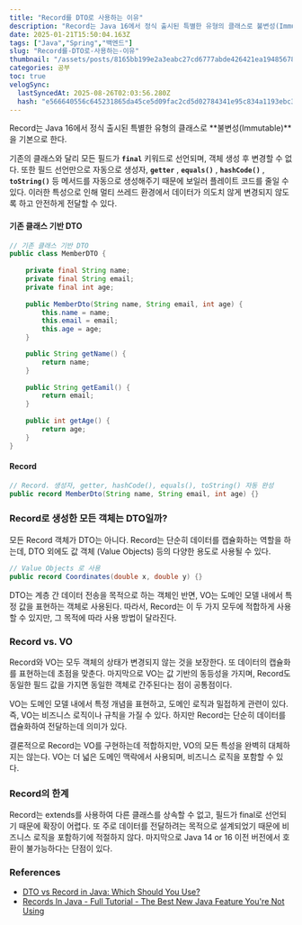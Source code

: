 ```yaml
---
title: "Record를 DTO로 사용하는 이유"
description: "Record는 Java 16에서 정식 출시된 특별한 유형의 클래스로 불변성(Immutable)을 기본으로 한다.기존의 클래스와 달리 모든 필드가 final 키워드로 선언되며, 객체 생성 후 변경할 수 없다. 또한 필드 선언만으로 자동으로 생성자, getter , equ"
date: 2025-01-21T15:50:04.163Z
tags: ["Java","Spring","백엔드"]
slug: "Record를-DTO로-사용하는-이유"
thumbnail: "/assets/posts/8165bb199e2a3eabc27cd6777abde426421ea1948567839b132e86eb59a8b0fa.png"
categories: 공부
toc: true
velogSync:
  lastSyncedAt: 2025-08-26T02:03:56.280Z
  hash: "e566640556c645231865da45ce5d09fac2cd5d02784341e95c834a1193ebc3a1"
---
```


Record는 Java 16에서 정식 출시된 특별한 유형의 클래스로 **불변성(Immutable)**을 기본으로 한다.

기존의 클래스와 달리 모든 필드가 **`final`** 키워드로 선언되며, 객체 생성 후 변경할 수 없다. 또한 필드 선언만으로 자동으로 생성자, **`getter`** , **`equals()`** , **`hashCode()`** , **`toString()`** 등 메서드를 자동으로 생성해주기 때문에 보일러 플레이트 코드를 줄일 수 있다. 이러한 특성으로 인해 멀티 쓰레드 환경에서 데이터가 의도치 않게 변경되지 않도록 하고 안전하게 전달할 수 있다.

#### 기존 클래스 기반 DTO
```java
// 기존 클래스 기반 DTO
public class MemberDTO {
	
    private final String name;
    private final String email;
    private final int age;
    
    public MemberDto(String name, String email, int age) {
		this.name = name;
		this.email = email;
		this.age = age;
	}

	public String getName() {
		return name;
	}
	
	public String getEamil() {
		return email;
	}
	
	public int getAge() {
		return age;
	}
}
```
#### Record
```java
// Record. 생성자, getter, hashCode(), equals(), toString() 자동 완성
public record MemberDto(String name, String email, int age) {}
```

### Record로 생성한 모든 객체는 DTO일까?
모든 Record 객체가 DTO는 아니다. Record는 단순히 데이터를 캡슐화하는 역할을 하는데, DTO 외에도 값 객체 (Value Objects) 등의 다양한 용도로 사용될 수 있다.

```java
// Value Objects 로 사용
public record Coordinates(double x, double y) {}
```

DTO는 계층 간 데이터 전송을 목적으로 하는 객체인 반면, VO는 도메인 모델 내에서 특정 값을 표현하는 객체로 사용된다. 따라서, Record는 이 두 가지 모두에 적합하게 사용할 수 있지만, 그 목적에 따라 사용 방법이 달라진다.

### Record vs. VO
Record와 VO는 모두 객체의 상태가 변경되지 않는 것을 보장한다. 또 데이터의 캡슐화를 표현하는데 초점을 맞춘다. 마지막으로 VO는 값 기반의 동등성을 가지며, Record도 동일한 필드 값을 가지면 동일한 객체로 간주된다는 점이 공통점이다.

VO는 도메인 모델 내에서 특정 개념을 표현하고, 도메인 로직과 밀접하게 관련이 있다. 즉, VO는 비즈니스 로직이나 규칙을 가질 수 있다. 하지만 Record는 단순히 데이터를 캡슐화하여 전달하는데 의미가 있다.

결론적으로 Record는 VO를 구현하는데 적합하지만, VO의 모든 특성을 완벽히 대체하지는 않는다. VO는 더 넓은 도메인 맥락에서 사용되며, 비즈니스 로직을 포함할 수 있다.

### Record의 한계
Record는 extends를 사용하여 다른 클래스를 상속할 수 없고, 필드가 final로 선언되기 때문에 확장이 어렵다. 또 주로 데이터를 전달하려는 목적으로 설계되었기 때문에 비즈니스 로직을 포함하기에 적절하지 않다. 마지막으로 Java 14 or 16 이전 버전에서 호환이 불가능하다는 단점이 있다.

### References
- [DTO vs Record in Java: Which Should You Use?](https://yozm.wishket.com/magazine/detail/2814/)
- [Records In Java - Full Tutorial - The Best New Java Feature You're Not Using](https://www.youtube.com/watch?v=gJ9DYC-jswo)